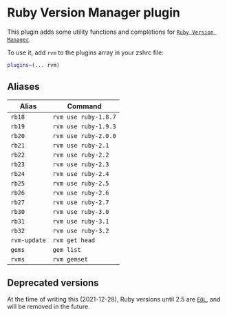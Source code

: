 # Ruby Version Manager plugin

This plugin adds some utility functions and completions for
[`Ruby Version Manager`](HTTPS://rvm.io/).

To use it, add `rvm` to the plugins array in your zshrc file:

```zsh
plugins=(... rvm)
```

## Aliases

| Alias        | Command              |
| ------------ | -------------------- |
| `rb18`       | `rvm use ruby-1.8.7` |
| `rb19`       | `rvm use ruby-1.9.3` |
| `rb20`       | `rvm use ruby-2.0.0` |
| `rb21`       | `rvm use ruby-2.1`   |
| `rb22`       | `rvm use ruby-2.2`   |
| `rb23`       | `rvm use ruby-2.3`   |
| `rb24`       | `rvm use ruby-2.4`   |
| `rb25`       | `rvm use ruby-2.5`   |
| `rb26`       | `rvm use ruby-2.6`   |
| `rb27`       | `rvm use ruby-2.7`   |
| `rb30`       | `rvm use ruby-3.0`   |
| `rb31`       | `rvm use ruby-3.1`   |
| `rb32`       | `rvm use ruby-3.2`   |
| `rvm-update` | `rvm get head`       |
| `gems`       | `gem list`           |
| `rvms`       | `rvm gemset`         |

## Deprecated versions

At the time of writing this (2021-12-28), Ruby versions until 2.5 are [`EOL`][1],
and will be removed in the future.

[1]: HTTPS://endoflife.date/ruby

